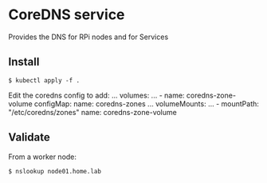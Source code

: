 # CoreDNS service

Provides the DNS for RPi nodes and for Services

## Install
```
$ kubectl apply -f .
```

Edit the coredns config to add:
...
    volumes:
        ...
        - name: coredns-zone-volume
          configMap:
            name: coredns-zones
...
        volumeMounts:
        ...
        - mountPath: "/etc/coredns/zones"
            name: coredns-zone-volume

## Validate
From a worker node:
```
$ nslookup node01.home.lab
```
